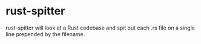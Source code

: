 # rust-spitter
rust-spitter will look at a Rust codebase and spit out each .rs file on a single line prepended by the filename.
